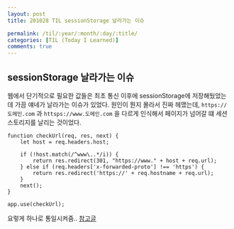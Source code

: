 ```yaml
---
layout: post
title: 201028 TIL sessionStorage 날라가는 이슈

permalink: /til/:year/:month/:day/:title/
categories: [TIL (Today I Learned)]
comments: true
---
```


## sessionStorage 날라가는 이슈

웹에서 단기적으로 필요한 값들은 최초 통신 이후에 sessionStorage에 저장해뒀었는데 가끔 얘네가 날라가는 이슈가 있었다.
원인이 뭔지 몰라서 진짜 헤맸는데, `https://도메인.com` 과 `httsps://www.도메인.com` 을 다르게 인식해서 페이지가 넘어갈 떄 세션스토리지를 날리는 것이었다.

```
function checkUrl(req, res, next) {
    let host = req.headers.host;

    if (!host.match(/^www\..*/i)) {
        return res.redirect(301, "https://www." + host + req.url);
    } else if (req.headers['x-forwarded-proto'] !== 'https') {
        return res.redirect('https://' + req.hostname + req.url);
    }
    next();
}

app.use(checkUrl);
```


요렇게 하나로 통일시켜줌.. 
[참고글](https://developer.mozilla.org/ko/docs/Web/HTTP/Basics_of_HTTP/Choosing_between_www_and_non-www_URLs)
